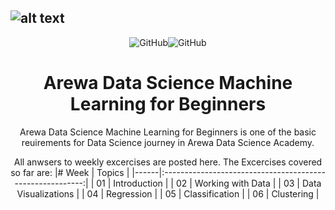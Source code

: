 
![alt text](https://raw.githubusercontent.com/arewadataScience/30-Days-of-Python/main/images/arewadsimage.png)
--------------------------------------------------------------------------------

<div align="center">


![GitHub](https://img.shields.io/github/license/hausaNLP/HausaNLP)![GitHub](https://img.shields.io/badge/license-CCBY-yellow) 



#  Arewa Data Science Machine Learning for Beginners
 
 Arewa Data Science Machine Learning for Beginners is one of the basic reuirements for Data Science journey in Arewa Data Science Academy. 
 
 All anwsers to weekly excercises are posted here. The Excercises covered so far are:
|# Week | Topics                                                    |
|------|:---------------------------------------------------------:|
| 01  |  Introduction |
| 02  |  Working with Data |
| 03  |  Data Visualizations | 
| 04  |  Regression | 
| 05  |  Classification | 
| 06  |  Clustering |

